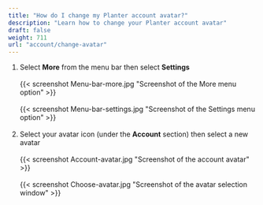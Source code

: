 ```yaml
---
title: "How do I change my Planter account avatar?"
description: "Learn how to change your Planter account avatar"
draft: false
weight: 711
url: "account/change-avatar"
---
```


1. Select **More** from the menu bar then select **Settings**<br /><br />
{{< screenshot Menu-bar-more.jpg "Screenshot of the More menu option" >}}<br /><br />
{{< screenshot Menu-bar-settings.jpg "Screenshot of the Settings menu option" >}}<br /><br />
2. Select your avatar icon (under the **Account** section) then select a new avatar<br /><br />
{{< screenshot Account-avatar.jpg "Screenshot of the account avatar" >}}<br /><br />
{{< screenshot Choose-avatar.jpg "Screenshot of the avatar selection window" >}}
